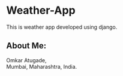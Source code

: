 # Weather-App
This is weather app developed using django.

## About Me:
Omkar Atugade,<br>
Mumbai, Maharashtra, India.
